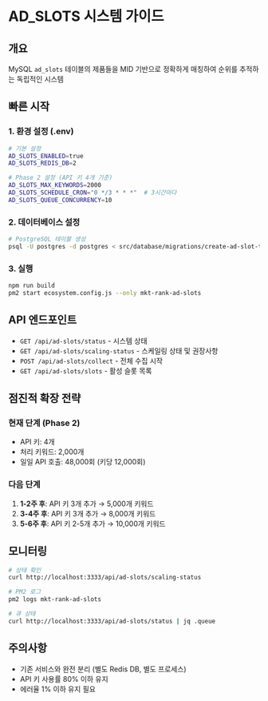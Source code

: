 # AD_SLOTS 시스템 가이드

## 개요
MySQL `ad_slots` 테이블의 제품들을 MID 기반으로 정확하게 매칭하여 순위를 추적하는 독립적인 시스템

## 빠른 시작

### 1. 환경 설정 (.env)
```bash
# 기본 설정
AD_SLOTS_ENABLED=true
AD_SLOTS_REDIS_DB=2

# Phase 2 설정 (API 키 4개 기준)
AD_SLOTS_MAX_KEYWORDS=2000
AD_SLOTS_SCHEDULE_CRON="0 */3 * * *"  # 3시간마다
AD_SLOTS_QUEUE_CONCURRENCY=10
```

### 2. 데이터베이스 설정
```bash
# PostgreSQL 테이블 생성
psql -U postgres -d postgres < src/database/migrations/create-ad-slot-tables.sql
```

### 3. 실행
```bash
npm run build
pm2 start ecosystem.config.js --only mkt-rank-ad-slots
```

## API 엔드포인트

- `GET /api/ad-slots/status` - 시스템 상태
- `GET /api/ad-slots/scaling-status` - 스케일링 상태 및 권장사항
- `POST /api/ad-slots/collect` - 전체 수집 시작
- `GET /api/ad-slots/slots` - 활성 슬롯 목록

## 점진적 확장 전략

### 현재 단계 (Phase 2)
- API 키: 4개
- 처리 키워드: 2,000개
- 일일 API 호출: 48,000회 (키당 12,000회)

### 다음 단계
1. **1-2주 후**: API 키 3개 추가 → 5,000개 키워드
2. **3-4주 후**: API 키 3개 추가 → 8,000개 키워드
3. **5-6주 후**: API 키 2-5개 추가 → 10,000개 키워드

## 모니터링

```bash
# 상태 확인
curl http://localhost:3333/api/ad-slots/scaling-status

# PM2 로그
pm2 logs mkt-rank-ad-slots

# 큐 상태
curl http://localhost:3333/api/ad-slots/status | jq .queue
```

## 주의사항
- 기존 서비스와 완전 분리 (별도 Redis DB, 별도 프로세스)
- API 키 사용률 80% 이하 유지
- 에러율 1% 이하 유지 필요